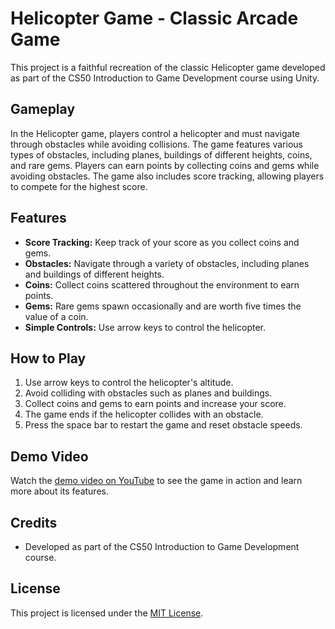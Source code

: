 # Helicopter Game - Classic Arcade Game

This project is a faithful recreation of the classic Helicopter game developed as part of the CS50 Introduction to Game Development course using Unity.

## Gameplay

In the Helicopter game, players control a helicopter and must navigate through obstacles while avoiding collisions. The game features various types of obstacles, including planes, buildings of different heights, coins, and rare gems. Players can earn points by collecting coins and gems while avoiding obstacles. The game also includes score tracking, allowing players to compete for the highest score.

## Features

- **Score Tracking:** Keep track of your score as you collect coins and gems.
- **Obstacles:** Navigate through a variety of obstacles, including planes and buildings of different heights.
- **Coins:** Collect coins scattered throughout the environment to earn points.
- **Gems:** Rare gems spawn occasionally and are worth five times the value of a coin.
- **Simple Controls:** Use arrow keys to control the helicopter.

## How to Play

1. Use arrow keys to control the helicopter's altitude.
2. Avoid colliding with obstacles such as planes and buildings.
3. Collect coins and gems to earn points and increase your score.
4. The game ends if the helicopter collides with an obstacle.
5. Press the space bar to restart the game and reset obstacle speeds.

## Demo Video

Watch the [demo video on YouTube](https://www.youtube.com/watch?v=pO8zOXeTQyE&t=4s) to see the game in action and learn more about its features.

## Credits

- Developed as part of the CS50 Introduction to Game Development course.

## License

This project is licensed under the [MIT License](https://opensource.org/licenses/MIT).

